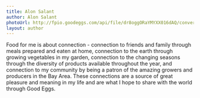 ```yaml
---
title: Alon Salant
author: Alon Salant
photoUrl: http://fpio.goodeggs.com/api/file/dr8oggORaYMYXX016dAQ/convert?w=150&h=150&fit=crop&align=faces&cache=true
layout: author
---
```


Food for me is about connection - connection to friends and family through meals prepared and eaten at home, connection to the earth through growing vegetables in my garden, connection to the changing seasons through the diversity of products available throughout the year, and connection to my community by being a patron of the amazing growers and producers in the Bay Area. These connections are a source of great pleasure and meaning in my life and are what I hope to share with the world through Good Eggs.